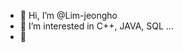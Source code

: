 - 👋 Hi, I’m @Lim-jeongho
- 👀 I’m interested in C++, JAVA, SQL ...
- 🌱

<!---
Lim-jeongho/Lim-jeongho is a ✨ special ✨ repository because its `README.md` (this file) appears on your GitHub profile.
You can click the Preview link to take a look at your changes.
--->
